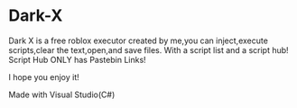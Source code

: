 # Dark-X
Dark X is a free roblox executor created by me,you can inject,execute scripts,clear the text,open,and save files. With a script list and a script hub!
Script Hub ONLY  has Pastebin Links!

I hope you enjoy it!

Made with Visual Studio(C#)
